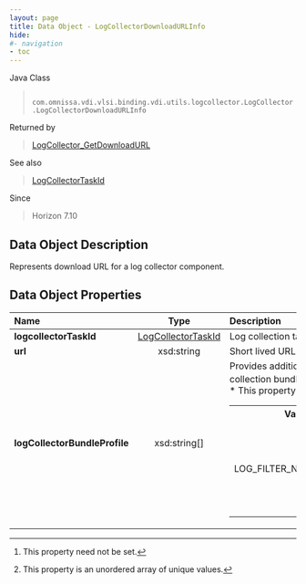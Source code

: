 ```yaml
---
layout: page
title: Data Object - LogCollectorDownloadURLInfo
hide:
#- navigation
- toc
---
```






Java Class
> ` com.omnissa.vdi.vlsi.binding.vdi.utils.logcollector.LogCollector.LogCollectorDownloadURLInfo`

Returned by
> [LogCollector_GetDownloadURL](vdi.utils.logcollector.LogCollector.md#getDownloadURL)

See also
> [LogCollectorTaskId](vdi.entity.LogCollectorTaskId.md)

Since
> Horizon 7.10


## Data Object Description

Represents download URL for a log collector component.

## Data Object Properties

 Name | Type | Description
:---|:---:|:---
**logcollectorTaskId**| [LogCollectorTaskId](vdi.entity.LogCollectorTaskId.md)|  Log collection task identifier
**url**|  xsd:string|  Short lived URL
**logCollectorBundleProfile**|  xsd:string[]|  Provides additional information about the log collection bundle.  **_Since_** Horizon 7.12 [^1] [^14] <br>* This property will be one of:<br><table><tr><th>Value</th><th>Description</th></tr><tr><td>LOG_FILTER_NOT_HONORED</td><td>Indicates only default log collection filter is applied on the logs bundle.</td></tr></table>


 


[^1]: This property need not be set.
[^14]: This property is an unordered array of unique values.
